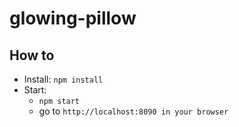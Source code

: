 # glowing-pillow


## How to

* Install: `npm install`
* Start: 
    * `npm start`
    * go to `http://localhost:8090 in your browser`
